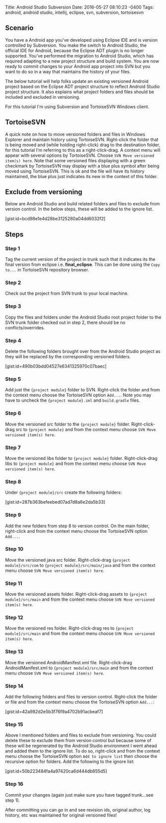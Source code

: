 Title: Android Studio Subversion
Date: 2016-05-27 08:10:23 -0400
Tags: android, android studio, intellij, eclipse, svn, subversion, tortoisesvn

## Scenario

<!-- PELICAN_BEGIN_SUMMARY -->
You have a Android app you've developed using Eclipse IDE and is version controlled by Subversion.  You make the switch to Android Studio, the official IDE for Android, because the Eclipse ADT plugin is no longer supported.  You've performed the migration to Android Studio, which has required adapting to a new project structure and build system.  You are now ready to commit changes to your Android app project into SVN but you want to do so in a way that maintains the history of your files.
<!-- PELICAN_END_SUMMARY -->

The below tutorial will help folks update an existing versioned Android project based on the Eclipse ADT project structure to reflect Android Studio project structure.  It also explains what project folders and files should be included and excluded in versioning.

For this tutorial I'm using Subversion and TortoiseSVN Windows client.

## TortoiseSVN

A quick note on how to move versioned folders and files in Windows Explorer and maintain history using TortoiseSVN.  Right-click the folder that is being moved and (while holding right-click) drag to the destination folder, for this tutorial I'm referring to this as a right-click-drag.  A context menu will appear with several options by TortoiseSVN.  Choose ```SVN Move versioned item(s) here```.  Note that some versioned files displaying with a green checkmark by TortoiseSVN may display with a blue plus symbol after being moved using TortoiseSVN.  This is ok and the file will have its history maintained, the blue plus just indicates its new in the context of this folder.

## Exclude from versioning

Below are Android Studio and build related folders and files to exclude from version control.  In the below steps, these will be added to the ignore list.

[gist:id=bcd98e1e4d28be3125280a04dd6032f2]

## Steps

### Step 1

Tag the current version of the project in trunk such that it indicates its the final version from eclipse i.e. __final_eclipse__.  This can be done using the ```Copy to...``` in TortoiseSVN repository browser.

### Step 2

Check out the project from SVN trunk to your local machine.

### Step 3

Copy the files and folders under the Android Studio root project folder to the SVN trunk folder checked out in step 2, there should be no conflicts/overrides.

### Step 4

Delete the following folders brought over from the Android Studio project as they will be replaced by the corresponding versioned folders.

[gist:id=490b03bdd04527e6341325970c07baec]

### Step 5

Add just the ```{project module}``` folder to SVN.  Right-click the folder and from the context menu choose the TortoiseSVN option ```Add...```.  Note you may have to uncheck the ```{project module}.iml``` and ```build.gradle``` files.

### Step 6

Move the versioned src folder to the ```{project module}``` folder.  Right-click-drag src to ```{project module}``` and from the context menu choose ```SVN Move versioned item(s) here```.

### Step 7

Move the versioned libs folder to ```{project module}``` folder.  Right-click-drag libs to ```{project module}``` and from the context menu choose ```SVN Move versioned item(s) here```.

### Step 8

Under ```{project module}/src``` create the following folders:

[gist:id=287b363befeebed07ad7d8a6e2da5b33]

### Step 9

Add the new folders from step 8 to version control. On the main folder, right-click and from the context menu choose the TortoiseSVN option ```Add...```.

### Step 10

Move the versioned java src folder.  Right-click-drag ```{project module}/src/com``` to ```{project module}/src/main/java``` and from the context menu choose ```SVN Move versioned item(s) here```.

### Step 11

Move the versioned assets folder.  Right-click-drag assets to ```{project module}/src/main``` and from the context menu choose ```SVN Move versioned item(s) here```.

### Step 12

Move the versioned res folder.  Right-click-drag res to ```{project module}/src/main``` and from the context menu choose ```SVN Move versioned item(s) here```.

### Step 13

Move the versioned AndroidManifest.xml file.  Right-click-drag AndroidManifest.xml to ```{project module}/src/main``` and from the context menu choose ```SVN Move versioned item(s) here```.

### Step 14

Add the following folders and files to version control.  Right-click the folder or file and from the context menu choose the TortoiseSVN option ```Add...```:

[gist:id=42a982d2e5b3f76f9a4702b91acbeaf7]

### Step 15

Above I mentioned folders and files to exclude from versioning.  You could delete these to exclude them from version control but because some of these will be regenerated by the Android Studio environment I went ahead and added them to the ignore list.  To do so, right-click and from the context menu choose the TortoiseSVN option ```Add to ignore list``` then choose the recursive option for folders.  Add the following to the ignore list:

[gist:id=50b223484fa4a97420ca6d444db855d5]

### Step 16

Commit your changes (again just make sure you have tagged trunk...see step 1).

After committing you can go in and see revision ids, original author, log history, etc was maintained for original versioned files!